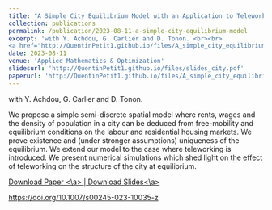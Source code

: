 ```yaml
---
title: "A Simple City Equilibrium Model with an Application to Teleworking"
collection: publications
permalink: /publication/2023-08-11-a-simple-city-equilibrium-model
excerpt: 'with Y. Achdou, G. Carlier and D. Tonon. <br><br> 
<a href="http://QuentinPetit1.github.io/files/A_simple_city_equilibrium_model_with_an_application_to_teleworking.pdf"> Download Paper <\a> | <a href="http://QuentinPetit1.github.io/files/slides_city.pdf"> Download Slides <\a>'
date: 2023-08-11
venue: 'Applied Mathematics & Optimization'
slidesurl: 'http://QuentinPetit1.github.io/files/slides_city.pdf'
paperurl: 'http://QuentinPetit1.github.io/files/A_simple_city_equilibrium_model_with_an_application_to_teleworking.pdf'
---
```


with Y. Achdou, G. Carlier and D. Tonon.

We propose a simple semi-discrete spatial model where rents, wages and the density of population in a city can be deduced from free-mobility and equilibrium conditions on the labour and residential housing markets. We prove existence and (under stronger assumptions) uniqueness of the equilibrium. We extend our model to the case where teleworking is introduced. We present numerical simulations which shed light on the effect of teleworking on the structure of the city at equilibrium.

<a href="http://QuentinPetit1.github.io/files/A_simple_city_equilibrium_model_with_an_application_to_teleworking.pdf"> Download Paper <\a> | <a href="http://QuentinPetit1.github.io/files/slides_city.pdf">Download Slides<\a>

https://doi.org/10.1007/s00245-023-10035-z